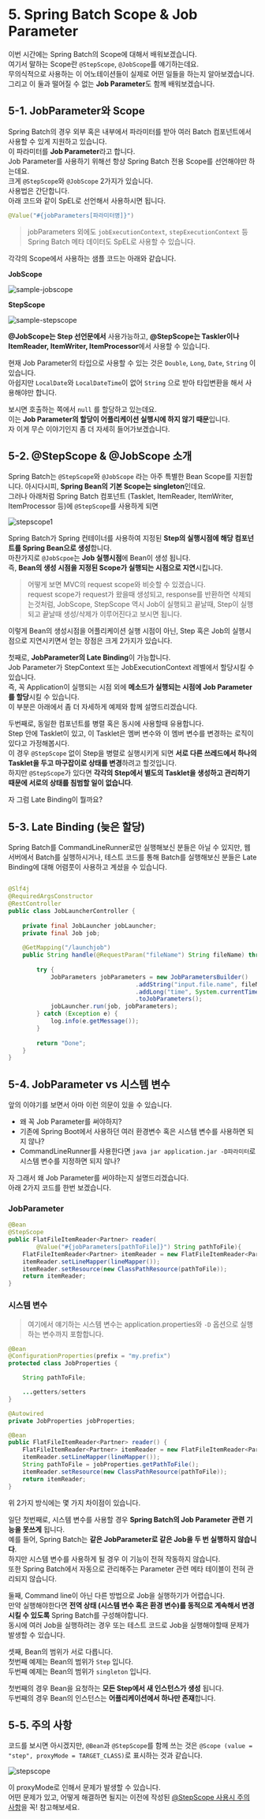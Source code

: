 # 5. Spring Batch Scope & Job Parameter

이번 시간에는 Spring Batch의 Scope에 대해서 배워보겠습니다.  
여기서 말하는 Scope란 ```@StepScope```, ```@JobScope```를 얘기하는데요.  
무의식적으로 사용하는 이 어노테이션들이 실제로 어떤 일들을 하는지 알아보겠습니다.  
그리고 이 둘과 떨어질 수 없는 **Job Parameter**도 함께 배워보겠습니다.

## 5-1. JobParameter와 Scope

Spring Batch의 경우 외부 혹은 내부에서 파라미터를 받아 여러 Batch 컴포넌트에서 사용할 수 있게 지원하고 있습니다.  
이 파라미터를 **Job Parameter**라고 합니다.  
Job Parameter를 사용하기 위해선 항상 Spring Batch 전용 Scope를 선언해야만 하는데요.  
크게 ```@StepScope```와 ```@JobScope``` 2가지가 있습니다.  
사용법은 간단합니다.  
아래 코드와 같이 SpEL로 선언해서 사용하시면 됩니다.

```java
@Value("#{jobParameters[파라미터명]}")
```

> jobParameters 외에도 ```jobExecutionContext```, ```stepExecutionContext``` 등 Spring Batch 메타 데이터도 SpEL로 사용할 수 있습니다.  

각각의 Scope에서 사용하는 샘플 코드는 아래와 같습니다.  
  
**JobScope**

![sample-jobscope](./images/5/sample-jobscope.png)

**StepScope**

![sample-stepscope](./images/5/sample-stepscope.png)

**@JobScope는 Step 선언문에서** 사용가능하고, **@StepScope는 Taskler이나 ItemReader, ItemWriter, ItemProcessor**에서 사용할 수 있습니다.  
  
현재 Job Parameter의 타입으로 사용할 수 있는 것은 ```Double```, ```Long```, ```Date```, ```String``` 이 있습니다.  
아쉽지만 ```LocalDate```와 ```LocalDateTime```이 없어 ```String``` 으로 받아 타입변환을 해서 사용해야만 합니다.  
  
보시면 호출하는 쪽에서 ```null``` 를 할당하고 있는데요.  
이는 **Job Parameter의 할당이 어플리케이션 실행시에 하지 않기 때문**입니다.   
자 이게 무슨 이야기인지 좀 더 자세히 들어가보겠습니다.

## 5-2. @StepScope & @JobScope 소개

Spring Batch는 ```@StepScope```와 ```@JobScope``` 라는 아주 특별한 Bean Scope를 지원합니다. 
아시다시피, **Spring Bean의 기본 Scope는 singleton**인데요.  
그러나 아래처럼 Spring Batch 컴포넌트 (Tasklet, ItemReader, ItemWriter, ItemProcessor 등)에 ```@StepScope```를 사용하게 되면 

![stepscope1](./images/5/stepscope1.png)

Spring Batch가 Spring 컨테이너를 사용하여 지정된 **Step의 실행시점에 해당 컴포넌트를 Spring Bean으로 생성**합니다.  
마찬가지로 ```@JobScpoe```는 **Job 실행시점**에 Bean이 생성 됩니다.  
즉, **Bean의 생성 시점을 지정된 Scope가 실행되는 시점으로 지연**시킵니다.  

> 어떻게 보면 MVC의 request scope와 비슷할 수 있겠습니다.  
request scope가 request가 왔을때 생성되고, response를 반환하면 삭제되는것처럼, JobScope, StepScope 역시 Job이 실행되고 끝날때, Step이 실행되고 끝날때 생성/삭제가 이루어진다고 보시면 됩니다.  
  
이렇게 Bean의 생성시점을 어플리케이션 실행 시점이 아닌, Step 혹은 Job의 실행시점으로 지연시키면서 얻는 장점은 크게 2가지가 있습니다.  
  
첫째로, **JobParameter의 Late Binding**이 가능합니다.  
Job Parameter가 StepContext 또는 JobExecutionContext 레벨에서 할당시킬 수 있습니다.  
즉, 꼭 Application이 실행되는 시점 외에 **메소드가 실행되는 시점에 Job Parameter를 할당**시킬 수 있습니다.  
이 부분은 아래에서 좀 더 자세하게 예제와 함께 설명드리겠습니다.  
  
두번째로, 동일한 컴포넌트를 병렬 혹은 동시에 사용할때 유용합니다.  
Step 안에 Tasklet이 있고, 이 Tasklet은 멤버 변수와 이 멤버 변수를 변경하는 로직이 있다고 가정해봅시다.  
이 경우 ```@StepScope``` 없이 Step을 병렬로 실행시키게 되면 **서로 다른 쓰레드에서 하나의 Tasklet을 두고 마구잡이로 상태를 변경**하려고 할것입니다.  
하지만 ```@StepScope```가 있다면 **각각의 Step에서 별도의 Tasklet을 생성하고 관리하기 때문에 서로의 상태를 침범할 일이 없습니다**.  
  
자 그럼 Late Binding이 뭘까요?

## 5-3. Late Binding (늦은 할당)

Spring Batch를 CommandLineRunner로만 실행해보신 분들은 아닐 수 있지만, 웹 서버에서 Batch를 실행하시거나, 테스트 코드를 통해 Batch를 실행해보신 분들은 Late Binding에 대해 어렴풋이 사용하고 계셨을 수 있습니다.  
  


```java

@Slf4j
@RequiredArgsConstructor
@RestController
public class JobLauncherController {
  
    private final JobLauncher jobLauncher;
    private final Job job;
     
    @GetMapping("/launchjob")
    public String handle(@RequestParam("fileName") String fileName) throws Exception {
  
        try {
            JobParameters jobParameters = new JobParametersBuilder()
                                    .addString("input.file.name", fileName)
                                    .addLong("time", System.currentTimeMillis())
                                    .toJobParameters();
            jobLauncher.run(job, jobParameters);
        } catch (Exception e) {
            log.info(e.getMessage());
        }
  
        return "Done";
    }
}
```

## 5-4. JobParameter vs 시스템 변수

앞의 이야기를 보면서 아마 이런 의문이 있을 수 있습니다.  

* 왜 꼭 Job Parameter를 써야하지?  
* 기존에 Spring Boot에서 사용하던 여러 환경변수 혹은 시스템 변수를 사용하면 되지 않나?
* CommandLineRunner를 사용한다면 ```java jar application.jar -D파라미터```로 시스템 변수를 지정하면 되지 않나?

자 그래서 왜 Job Parameter를 써야하는지 설명드리겠습니다.  
아래 2가지 코드를 한번 보겠습니다.

### JobParameter

```java
@Bean
@StepScope
public FlatFileItemReader<Partner> reader(
        @Value("#{jobParameters[pathToFile]}") String pathToFile){
    FlatFileItemReader<Partner> itemReader = new FlatFileItemReader<Partner>();
    itemReader.setLineMapper(lineMapper());
    itemReader.setResource(new ClassPathResource(pathToFile));
    return itemReader;
}
```

### 시스템 변수

> 여기에서 얘기하는 시스템 변수는 application.properties와 ```-D``` 옵션으로 실행하는 변수까지 포함합니다.

```java
@Bean
@ConfigurationProperties(prefix = "my.prefix")
protected class JobProperties {

    String pathToFile;

    ...getters/setters
}

@Autowired
private JobProperties jobProperties;

@Bean
public FlatFileItemReader<Partner> reader() {
    FlatFileItemReader<Partner> itemReader = new FlatFileItemReader<Partner>();
    itemReader.setLineMapper(lineMapper());
    String pathToFile = jobProperties.getPathToFile();
    itemReader.setResource(new ClassPathResource(pathToFile));
    return itemReader;
}
```

위 2가지 방식에는 몇 가지 차이점이 있습니다.  
  
일단 첫번째로, 시스템 변수를 사용할 경우 **Spring Batch의 Job Parameter 관련 기능을 못쓰게** 됩니다.  
예를 들어, Spring Batch는 **같은 JobParameter로 같은 Job을 두 번 실행하지 않습니다**.  
하지만 시스템 변수를 사용하게 될 경우 이 기능이 전혀 작동하지 않습니다.  
또한 Spring Batch에서 자동으로 관리해주는 Parameter 관련 메타 테이블이 전혀 관리되지 않습니다.  
  
둘째, Command line이 아닌 다른 방법으로 Job을 실행하기가 어렵습니다.  
만약 실행해야한다면 **전역 상태 (시스템 변수 혹은 환경 변수)를 동적으로 계속해서 변경시킬 수 있도록** Spring Batch를 구성해야합니다.  
동시에 여러 Job을 실행하려는 경우 또는 테스트 코드로 Job을 실행해야할때 문제가 발생할 수 있습니다.  
  
셋째, Bean의 범위가 서로 다릅니다.  
첫번째 예제는 Bean의 범위가 ```Step``` 입니다.  
두번째 예제는 Bean의 범위가 ```singleton``` 입니다.
 
첫번째의 경우 Bean을 요청하는 **모든 Step에서 새 인스턴스가 생성** 됩니다.  
두번째의 경우 Bean의 인스턴스는 **어플리케이션에서 하나만 존재**합니다.  


## 5-5. 주의 사항

코드를 보시면 아시겠지만, ```@Bean```과 ```@StepScope```를 함께 쓰는 것은 ```@Scope (value = "step", proxyMode = TARGET_CLASS)```로 표시하는 것과 같습니다.

![stepscope](./images/5/stepscope3.png)

이 proxyMode로 인해서 문제가 발생할 수 있습니다.  
어떤 문제가 있고, 어떻게 해결하면 될지는 이전에 작성된 [@StepScope 사용시 주의 사항](http://jojoldu.tistory.com/132)을 꼭! 참고해보세요.

